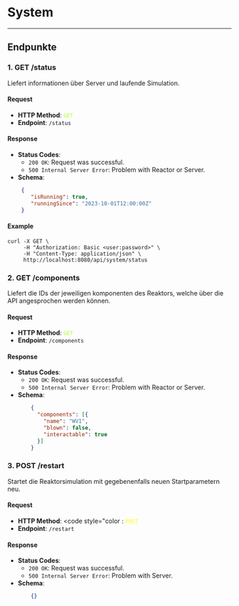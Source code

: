 # System


---
## Endpunkte

### **1. GET /status**
Liefert informationen über Server und laufende Simulation.

#### Request
- **HTTP Method**: <code style="color : greenyellow">GET</code>
- **Endpoint**: `/status`

#### Response
- **Status Codes**:
    - `200 OK`: Request was successful.
    - `500 Internal Server Error`: Problem with Reactor or Server.
- **Schema**:
    ```json
     {
        "isRunning": true,
        "runningSince": "2023-10-01T12:00:00Z"
     }    
    ```
#### Example
```shell
curl -X GET \
     -H "Authorization: Basic <user:password>" \
     -H "Content-Type: application/json" \
     http://localhost:8080/api/system/status
```


### **2. GET /components**
Liefert die IDs der jeweiligen komponenten des Reaktors, welche über die API angesprochen werden können.

#### Request
- **HTTP Method**: <code style="color : greenyellow">GET</code>
- **Endpoint**: `/components`

#### Response
- **Status Codes**:
  - `200 OK`: Request was successful.
  - `500 Internal Server Error`: Problem with Reactor or Server.
- **Schema**:
    ```json
        {
          "components": [{
            "name": "WV1",
            "blown": false,
            "interactable": true 
          }]     
        }      
    ```


### **3. POST /restart**
Startet die Reaktorsimulation mit gegebenenfalls neuen Startparametern neu.

#### Request
- **HTTP Method**: <code style="color : <code style="color : yellow">POST</code>
- **Endpoint**: `/restart`

#### Response
- **Status Codes**:
  - `200 OK`: Request was successful.
  - `500 Internal Server Error`: Problem with Server.
- **Schema**:
    ```json
        {}      
    ```